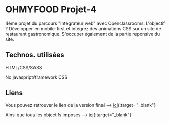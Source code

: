 <h1>OHMYFOOD Projet-4</h1>

4ème projet du parcours "Intégrateur web" avec Openclassrooms.
L'objectif ? Développer en mobile-first et intégrez des animations CSS sur un site de restaurant gastronomique. S'occuper également de la partie reponsive du site.

<h2>Technos. utilisées</h2>

HTML/CSS/SASS

No javaspript/framework CSS

<h2>Liens</h2>

Vous pouvez retrouver le lien de la version final --> [ici](https://ocantoni.github.io/Projet-4/){:target="_blank"}

Ainsi que tous les objectifs imposés --> [ici](https://course.oc-static.com/projects/D%C3%A9veloppeur+Web/IW_P4+Animations+CSS+Ohmyfood/Brief+creatif+site+Ohmyfood.pdf){:target="_blank"} 